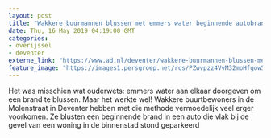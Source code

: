 ```yaml
---
layout: post
title: "Wakkere buurmannen blussen met emmers water beginnende autobrand in Deventer binnenstad"
date: Thu, 16 May 2019 04:19:00 GMT
categories: 
- overijssel 
- deventer 
externe_link: "https://www.ad.nl/deventer/wakkere-buurmannen-blussen-met-emmers-water-beginnende-autobrand-in-deventer-binnenstad~a941cb29/"
feature_image: "https://images1.persgroep.net/rcs/PZwvpzz4VvM32moHfgow5iQ0cWE/diocontent/148490513/_fitwidth/400/?appId=21791a8992982cd8da851550a453bd7f&quality=0.7"
---
```


Het was misschien wat ouderwets: emmers water aan elkaar doorgeven om een brand te blussen. Maar het werkte wel! Wakkere buurtbewoners in de Molenstraat in Deventer hebben met die methode vermoedelijk veel erger voorkomen. Ze blusten een beginnende brand in een auto die vlak bij de gevel van een woning in de binnenstad stond geparkeerd
